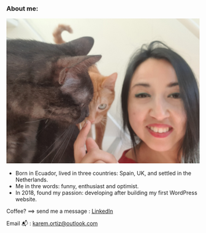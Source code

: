 ### About me:

![Me](https://github.com/Karem1986/Karem1986/blob/master/meAndCats.jpg)

- Born in Ecuador, lived in three countries: Spain, UK, and settled in the Netherlands.
- Me in thre words: funny, enthusiast and optimist.
- In 2018, found my passion: developing after building my first WordPress website.

Coffee? ==> send me a message : [LinkedIn](https://www.linkedin.com/in/karemortiz/)

Email 📬 : karem.ortiz@outlook.com
